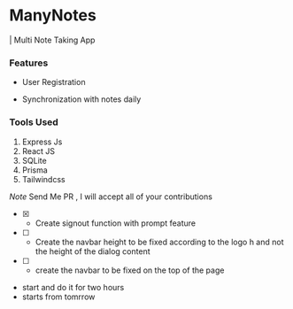 # ManyNotes

| Multi Note Taking App

### Features

- User Registration

- Synchronization with notes daily

### Tools Used

1. Express Js
2. React JS
3. SQLite
4. Prisma
5. Tailwindcss

*Note*
Send Me PR , I will accept all of your contributions

- [X] - Create signout  function with prompt feature
- [ ] - Create the navbar height to be fixed  according to the logo h and not the height of the dialog content
- [ ] - create the navbar to be fixed on the top of the page
- start and do it for two hours
- starts from tomrrow
